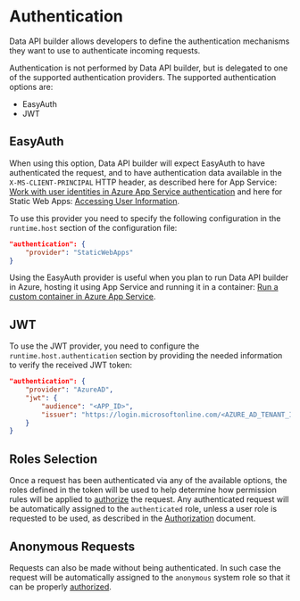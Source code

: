 # Authentication

Data API builder allows developers to define the authentication mechanisms they want to use to authenticate incoming requests.

Authentication is not performed by Data API builder, but is delegated to one of the supported authentication providers. The supported authentication options are:

- EasyAuth
- JWT

## EasyAuth

When using this option, Data API builder will expect EasyAuth to have authenticated the request, and to have authentication data available in the `X-MS-CLIENT-PRINCIPAL` HTTP header, as described here for App Service: [Work with user identities in Azure App Service authentication](https://learn.microsoft.com/azure/app-service/configure-authentication-user-identities) and here for Static Web Apps: [Accessing User Information](https://learn.microsoft.com/azure/static-web-apps/user-information?tabs=csharp).

To use this provider you need to specify the following configuration in the `runtime.host` section of the configuration file:

```json
"authentication": {
    "provider": "StaticWebApps"
}
```

Using the EasyAuth provider is useful when you plan to run Data API builder in Azure, hosting it using App Service and running it in a container: [Run a custom container in Azure App Service](https://learn.microsoft.com/azure/app-service/quickstart-custom-container?tabs=dotnet&pivots=container-linux-vscode).

## JWT

To use the JWT provider, you need to configure the `runtime.host.authentication` section by providing the needed information to verify the received JWT token:

```json
"authentication": {
    "provider": "AzureAD",
    "jwt": {
        "audience": "<APP_ID>",
        "issuer": "https://login.microsoftonline.com/<AZURE_AD_TENANT_ID>/v2.0"
    }
}
```

## Roles Selection

Once a request has been authenticated via any of the available options, the roles defined in the token will be used to help determine how permission rules will be applied to [authorize](./authorization.md) the request. Any authenticated request will be automatically assigned to the `authenticated` role, unless a user role is requested to be used, as described in the [Authorization](./authentication.md) document.

## Anonymous Requests

Requests can also be made without being authenticated. In such case the request will be automatically assigned to the `anonymous` system role so that it can be properly [authorized](./authorization.md).